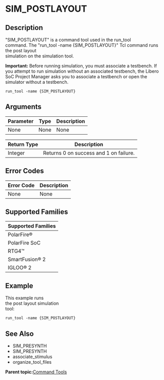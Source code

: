 # SIM\_POSTLAYOUT

## Description

"SIM\_POSTLAYOUT" is a command tool used in the run\_tool<br /> command. The "run\_tool -name \{SIM\_POSTLAYOUT\}" Tcl command runs the post layout<br /> simulation on the simulation tool.

**Important:** Before running simulation, you must associate a testbench. If you attempt to run simulation without an associated testbench, the Libero SoC Project Manager asks you to associate a testbench or open the simulator without a testbench.

```
run_tool -name {SIM_POSTLAYOUT}
```

## Arguments

|Parameter|Type|Description|
|---------|----|-----------|
|None|None|None|

|Return Type|Description|
|-----------|-----------|
|Integer|Returns 0 on success and 1 on failure.|

## Error Codes

|Error Code|Description|
|----------|-----------|
|None|None|

## Supported Families

|Supported Families|
|------------------|
|PolarFire®|
|PolarFire SoC|
|RTG4™|
|SmartFusion® 2|
|IGLOO® 2|

## Example

This example runs<br /> the post layout simulation<br /> tool:

```
run_tool -name {SIM_POSTLAYOUT}
```

## See Also

-   SIM\_PRESYNTH
-   SIM\_PRESYNTH
-   associate\_stimulus
-   organize\_tool\_files

**Parent topic:**[Command Tools](GUID-57EC11A5-2069-4086-ADFB-D63113B3E275.md)

